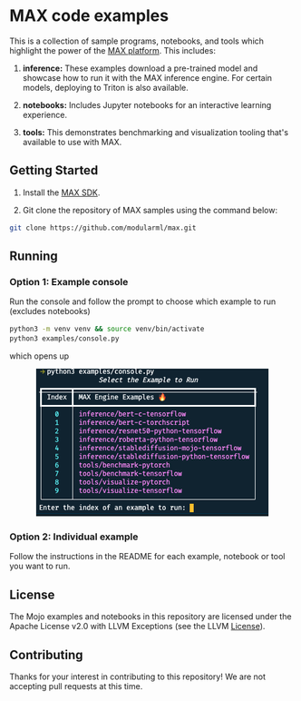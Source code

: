 # MAX code examples

This is a collection of sample programs, notebooks, and tools which highlight the power of the [MAX platform](https://www.modular.com/max).  This includes:

1. **inference:**
    These examples download a pre-trained model and showcase how to run it with the MAX inference engine. For certain models, deploying to Triton is also available.

2. **notebooks:**
    Includes Jupyter notebooks for an interactive learning experience.

3. **tools:**
    This demonstrates benchmarking and visualization tooling that's available to use with MAX.

## Getting Started

1. Install the [MAX SDK](https://docs.beta.modular.com/engine/get-started).

2. Git clone the repository of MAX samples using the command below:

```bash
git clone https://github.com/modularml/max.git
```

## Running

### Option 1: Example console

Run the console and follow the prompt to choose which example to run (excludes notebooks)

```sh
python3 -m venv venv && source venv/bin/activate
python3 examples/console.py
```

which opens up

<p align="center">
    <img src="./assets/console.png">
</p>


### Option 2: Individual example

Follow the instructions in the README for each example, notebook or tool you want to run.

## License

The Mojo examples and notebooks in this repository are licensed
under the Apache License v2.0 with LLVM Exceptions
(see the LLVM [License](https://llvm.org/LICENSE.txt)).

## Contributing

Thanks for your interest in contributing to this repository!
We are not accepting pull requests at this time.

